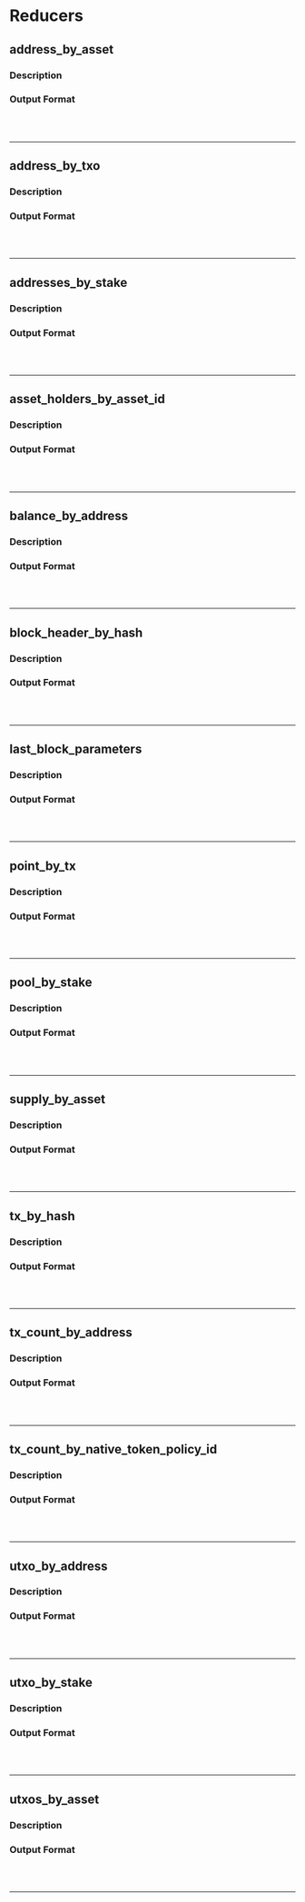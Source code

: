 # Reducers

## address_by_asset

### Description
### Output Format

<br />
<br />
<hr />

## address_by_txo

### Description
### Output Format

<br />
<br />
<hr />

## addresses_by_stake

### Description
### Output Format

<br />
<br />
<hr />

## asset_holders_by_asset_id

### Description
### Output Format

<br />
<br />
<hr />

## balance_by_address

### Description
### Output Format

<br />
<br />
<hr />

## block_header_by_hash

### Description
### Output Format

<br />
<br />
<hr />

## last_block_parameters

### Description
### Output Format

<br />
<br />
<hr />

## point_by_tx

### Description
### Output Format

<br />
<br />
<hr />

## pool_by_stake

### Description
### Output Format

<br />
<br />
<hr />

## supply_by_asset

### Description
### Output Format

<br />
<br />
<hr />

## tx_by_hash

### Description
### Output Format

<br />
<br />
<hr />

## tx_count_by_address

### Description
### Output Format

<br />
<br />
<hr />

## tx_count_by_native_token_policy_id

### Description
### Output Format

<br />
<br />
<hr />

## utxo_by_address

### Description
### Output Format

<br />
<br />
<hr />

## utxo_by_stake

### Description
### Output Format

<br />
<br />
<hr />

## utxos_by_asset

### Description
### Output Format

<br />
<br />
<hr />

